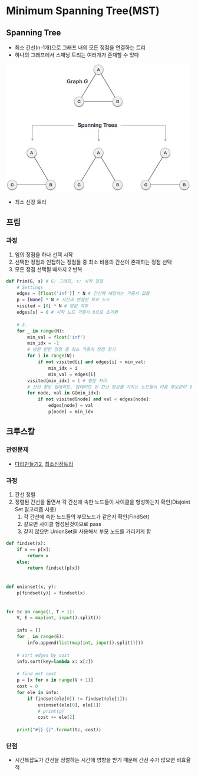 # Minimum Spanning Tree(MST)

## Spanning Tree

* 최소 간선(n-1개)으로 그래프 내의 모든 정점을 연결하는 트리
* 하나의 그래프에서 스패닝 트리는 여러개가 존재할 수 있다

![spanning tree](assets/spanning_trees.jpg)

* 최소 신장 트리



## 프림

### 과정

1. 임의 정점을 하나 선택 시작
2. 선택한 정점과 인접하는 정점들 중 최소 비용의 간선이 존재하는 정점 선택
3. 모든 정점 선택될 때까지 2 반복

```python
def Prim(G, s) # G: 그래프, s: 시작 정점
	# Settings
    edges = [float('inf')] * N # 간선에 해당하는 가중치 값들
    p = [None] * N # 자신과 연결된 부모 노드
    visited = [0] * N # 방문 여부
    edges[s] = 0 # 시작 노드 가중치 0으로 초기화    
    
    # 2. 
    for _ in range(N):
        min_val = float('inf')
        min_idx = -1
        # 방문 안한 정점 중 최소 가중치 정점 찾기
        for i in range(N):
            if not visited[i] and edges[i] < min_val:
                min_idx = i
                min_val = edges[i]
       	visited[min_idx] = 1 # 방문 처리
        # 간선 정보 업데이트, 업데이트 된 간선 정보를 가지는 노드들이 다음 후보군이 된다.
        for node, val in G[min_idx]:
            if not visited[node] and val < edges[node]:
                edges[node] = val
                p[node] = min_idx

```



## 크루스칼

### 관련문제

* [다리만들기2](/Algorithm/Baekjoon/다리만들기2/17472.py), [최소신장트리](/Algorithm/Samsung/2기서울1반10월17일이현빈/5249_최소신장트리.py)

### 과정

1. 간선 정렬
2. 정렬된 간선을 돌면서 각 간선에 속한 노드들이 사이클을 형성하는지 확인(Disjoint Set 알고리즘 사용)
   1. 각 간선에 속한 노드들의 부모노드가 같은지 확인(FindSet)
   2. 같으면 사이클 형성된것이므로 pass
   3. 같지 않으면 UnionSet을 사용해서 부모 노드를 가리키게 함

```python
def findset(x):
    if x == p[x]:
        return x
    else:
        return findset(p[x])


def unionset(x, y):
    p[findset(y)] = findset(x)


for tc in range(1, T + 1):
    V, E = map(int, input().split())

    info = []
    for _ in range(E):
        info.append(list(map(int, input().split())))

    # sort edges by cost
    info.sort(key=lambda x: x[2])

    # find mst cost
    p = [x for x in range(V + 1)]
    cost = 0
    for ele in info:
        if findset(ele[0]) != findset(ele[1]):
            unionset(ele[0], ele[1])
            # print(p)
            cost += ele[2]

    print("#{} {}".format(tc, cost))
```

### 단점

* 시간복잡도가 간선을 정렬하는 시간에 영향을 받기 때문에 간선 수가 많으면 비효율적
